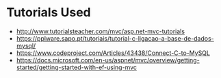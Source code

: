 # Tutorials Used
- http://www.tutorialsteacher.com/mvc/asp.net-mvc-tutorials
- https://pplware.sapo.pt/tutoriais/tutorial-c-ligacao-a-base-de-dados-mysql/
- https://www.codeproject.com/Articles/43438/Connect-C-to-MySQL
- https://docs.microsoft.com/en-us/aspnet/mvc/overview/getting-started/getting-started-with-ef-using-mvc